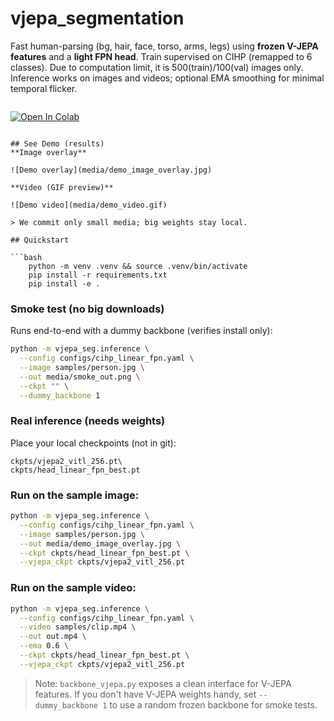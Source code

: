# vjepa_segmentation

Fast human-parsing (bg, hair, face, torso, arms, legs) using **frozen V-JEPA features** and a **light FPN head**.
Train supervised on CIHP (remapped to 6 classes).
Due to computation limit, it is 500(train)/100(val) images only.
Inference works on images and videos; optional EMA smoothing for minimal temporal flicker.

> ```markdown
[![Open In Colab](https://colab.research.google.com/assets/colab-badge.svg)](
  https://colab.research.google.com/github/PouyaRepos/vjepa_segmentation/blob/main/notebooks/01_colab_demo.ipynb)
```

## See Demo (results)
**Image overlay**

![Demo overlay](media/demo_image_overlay.jpg)

**Video (GIF preview)**

![Demo video](media/demo_video.gif)

> We commit only small media; big weights stay local.

## Quickstart

```bash
    python -m venv .venv && source .venv/bin/activate
    pip install -r requirements.txt
    pip install -e .
```

### Smoke test (no big downloads)
Runs end-to-end with a dummy backbone (verifies install only):

```bash
python -m vjepa_seg.inference \
  --config configs/cihp_linear_fpn.yaml \
  --image samples/person.jpg \
  --out media/smoke_out.png \
  --ckpt "" \
  --dummy_backbone 1
```

### Real inference (needs weights)
Place your local checkpoints (not in git):

    ckpts/vjepa2_vitl_256.pt\
    ckpts/head_linear_fpn_best.pt



### Run on the sample image:

```bash
python -m vjepa_seg.inference \
  --config configs/cihp_linear_fpn.yaml \
  --image samples/person.jpg \
  --out media/demo_image_overlay.jpg \
  --ckpt ckpts/head_linear_fpn_best.pt \
  --vjepa_ckpt ckpts/vjepa2_vitl_256.pt
```

### Run on the sample video:

```bash
python -m vjepa_seg.inference \
  --config configs/cihp_linear_fpn.yaml \
  --video samples/clip.mp4 \
  --out out.mp4 \
  --ema 0.6 \
  --ckpt ckpts/head_linear_fpn_best.pt \
  --vjepa_ckpt ckpts/vjepa2_vitl_256.pt
```
> Note: `backbone_vjepa.py` exposes a clean interface for V-JEPA features. If you don't have V-JEPA weights handy, set `--dummy_backbone 1` to use a random frozen backbone for smoke tests.


